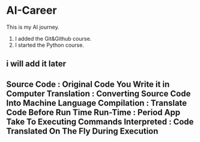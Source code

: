 # AI-Career
This is my AI journey.

1) I added the Git&Github course.
2) I started the Python course.

i will add it later
--------------------------------------------------------
Source Code : Original Code You Write it in Computer
Translation : Converting Source Code Into Machine Language
Compilation : Translate Code Before Run Time
Run-Time : Period App Take To Executing Commands
Interpreted : Code Translated On The Fly During Execution
--------------------------------------------------------